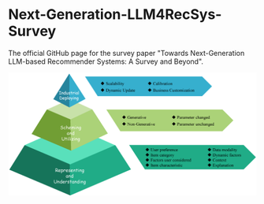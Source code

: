 # Next-Generation-LLM4RecSys-Survey
The official GitHub page for the survey paper "Towards Next-Generation LLM-based Recommender Systems: A Survey and Beyond".

![Alt text](./figs/pyramid.png)


